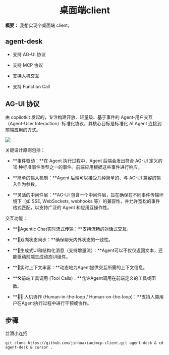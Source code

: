 <h1 align="center" id="桌面端client">桌面端client</h1>

**概要：** 我想实现个桌面端 client。



## agent-desk

- 支持 AG-UI 协议

- 支持 MCP 协议

- 支持人机交互

- 支持 Function Call

  

## AG-UI 协议

由 copilotkit 发起的，专注构建开放、轻量级、基于事件的 Agent-用户交互（Agent-User Interaction）标准化协议，其核心目标是标准化 AI Agent 连接到前端应用的方式。

![](https://cdn.jsdelivr.net/gh/pengpen1/blog-images/agui.png)

关键设计原则包括：

- **事件驱动：**在 Agent 执行过程中，Agent 后端会发出符合 AG-UI 定义的 16 种标准事件类型之一的事件。前端应用根据这些事件进行响应。

- **简单的输入机制：**Agent 后端可以接受几种简单的、与 AG-UI 兼容的输入作为参数。

- **灵活的中间件层：**AG-UI 包含一个中间件层，旨在确保在不同事件传输环境下（如 SSE, WebSockets, webhooks 等）的兼容性，并允许宽松的事件格式匹配，以支持广泛的 Agent 和应用互操作性。



交互功能：

- **💬Agentic Chat实时流式传输：**支持流畅的对话式交互。

- **🔄双向状态同步：**确保聊天内外状态的一致性。

- **🧩生成式UI和结构化消息（支持增量流）：**Agent可以不仅仅返回文本，还能驱动前端生成动态UI组件。

- **🧠实时上下文丰富：**动态地为Agent提供交互所需的上下文信息。

- **🛠️前端工具调用 (Tool Calls)：**允许Agent调用在前端定义的工具或函数。

- **🧑‍💻 人机协作 (Human-in-the-loop / Human-on-the-loop)：**支持人类用户在Agent执行过程中进行干预或协作。



## 步骤

丝滑小连招

```shell
git clone https://github.com/jinhuaxiao/mcp-client.git agent-desk & cd agent-desk & cursor .
```

